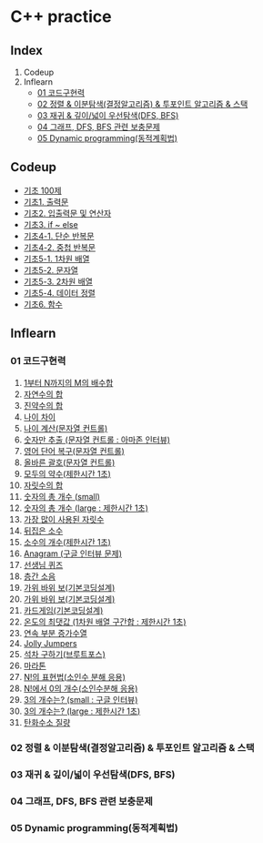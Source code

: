 # C++ practice

## Index
01. Codeup
02. Inflearn
    - [01 코드구현력](#01-코드구현력)
    - [02 정렬 & 이분탐색(결정알고리즘) & 투포인트 알고리즘 & 스택](#02-정렬-&-이분탐색(결정알고리즘)-&-투포인트-알고리즘-&-스택)
    - [03 재귀 & 깊이/넓이 우선탐색(DFS, BFS)](#03-재귀-&-깊이/넓이-우선탐색(DFS,-BFS))
    - [04 그래프, DFS, BFS 관련 보충문제](#04-그래프,-DFS,-BFS-관련-보충문제)
    - [05 Dynamic programming(동적계획법)](#05-Dynamic-programming(동적계획법))

## Codeup
- [기초 100제](https://github.com/sjpark-dev/cpp-practice/tree/master/codeup/basic-00-100)
- [기초1. 출력문](https://github.com/sjpark-dev/cpp-practice/tree/master/codeup/basic-01-output)
- [기초2. 입출력문 및 연산자](https://github.com/sjpark-dev/cpp-practice/tree/master/codeup/basic-02-input-output-and-operator)
- [기초3. if ~ else](https://github.com/sjpark-dev/cpp-practice/tree/master/codeup/basic-03-if-else)
- [기초4-1. 단순 반복문](https://github.com/sjpark-dev/cpp-practice/tree/master/codeup/basic-04-1-loop)
- [기초4-2. 중첩 반복문](https://github.com/sjpark-dev/cpp-practice/tree/master/codeup/basic-04-2-nested-loop)
- [기초5-1. 1차원 배열](https://github.com/sjpark-dev/cpp-practice/tree/master/codeup/basic-05-1-1-dimension-array)
- [기초5-2. 문자열](https://github.com/sjpark-dev/cpp-practice/tree/master/codeup/basic-05-2-string)
- [기초5-3. 2차원 배열](https://github.com/sjpark-dev/cpp-practice/tree/master/codeup/basic-05-3-2-dimension-array)
- [기초5-4. 데이터 정렬](https://github.com/sjpark-dev/cpp-practice/tree/master/codeup/basic-05-4-data-sort)
- [기초6. 함수](https://github.com/sjpark-dev/cpp-practice/tree/master/codeup/basic-06-function)

## Inflearn
### 01 코드구현력
01. [1부터 N까지의 M의 배수합](https://github.com/sjpark-dev/cpp-practice/blob/master/inflearn/section01/problem01.cpp)
02. [자연수의 합](https://github.com/sjpark-dev/cpp-practice/blob/master/inflearn/section01/problem02.cpp)
03. [진약수의 합](https://github.com/sjpark-dev/cpp-practice/blob/master/inflearn/section01/problem03.cpp)
04. [나이 차이](https://github.com/sjpark-dev/cpp-practice/blob/master/inflearn/section01/problem04.cpp)
05. [나이 계산(문자열 컨트롤)](https://github.com/sjpark-dev/cpp-practice/blob/master/inflearn/section01/problem05.cpp)
06. [숫자만 추출 (문자열 컨트롤 : 아마존 인터뷰)](https://github.com/sjpark-dev/cpp-practice/blob/master/inflearn/section01/problem06.cpp)
07. [영어 단어 복구(문자열 컨트롤)](https://github.com/sjpark-dev/cpp-practice/blob/master/inflearn/section01/problem07.cpp)
08. [올바른 괄호(문자열 컨트롤)](https://github.com/sjpark-dev/cpp-practice/blob/master/inflearn/section01/problem08.cpp)
09. [모두의 약수(제한시간 1초)](https://github.com/sjpark-dev/cpp-practice/blob/master/inflearn/section01/problem09.cpp)
10. [자릿수의 합](https://github.com/sjpark-dev/cpp-practice/blob/master/inflearn/section01/problem10.cpp)
11. [숫자의 총 개수 (small)](https://github.com/sjpark-dev/cpp-practice/blob/master/inflearn/section01/problem11.cpp)
12. [숫자의 총 개수 (large : 제한시간 1초)](https://github.com/sjpark-dev/cpp-practice/blob/master/inflearn/section01/problem12.cpp)
13. [가장 많이 사용된 자릿수](https://github.com/sjpark-dev/cpp-practice/blob/master/inflearn/section01/problem13.cpp)
14. [뒤집은 소수](https://github.com/sjpark-dev/cpp-practice/blob/master/inflearn/section01/problem14.cpp)
15. [소수의 개수(제한시간 1초)](https://github.com/sjpark-dev/cpp-practice/blob/master/inflearn/section01/problem15.cpp)
16. [Anagram (구글 인터뷰 문제)](https://github.com/sjpark-dev/cpp-practice/blob/master/inflearn/section01/problem16.cpp)
17. [선생님 퀴즈](https://github.com/sjpark-dev/cpp-practice/blob/master/inflearn/section01/problem17.cpp)
18. [층간 소음](https://github.com/sjpark-dev/cpp-practice/blob/master/inflearn/section01/problem18.cpp)
19. [가위 바위 보(기본코딩설계)](https://github.com/sjpark-dev/cpp-practice/blob/master/inflearn/section01/problem19.cpp)
20. [가위 바위 보(기본코딩설계)](https://github.com/sjpark-dev/cpp-practice/blob/master/inflearn/section01/problem20.cpp)
21. [카드게임(기본코딩설계)](https://github.com/sjpark-dev/cpp-practice/blob/master/inflearn/section01/problem21.cpp)
22. [온도의 최댓값 (1차원 배열 구간합 : 제한시간 1초)](https://github.com/sjpark-dev/cpp-practice/blob/master/inflearn/section01/problem22.cpp)
23. [연속 부분 증가수열](https://github.com/sjpark-dev/cpp-practice/blob/master/inflearn/section01/problem23.cpp)
24. [Jolly Jumpers](https://github.com/sjpark-dev/cpp-practice/blob/master/inflearn/section01/problem24.cpp)
25. [석차 구하기(브루트포스)](https://github.com/sjpark-dev/cpp-practice/blob/master/inflearn/section01/problem25.cpp)
26. [마라톤](https://github.com/sjpark-dev/cpp-practice/blob/master/inflearn/section01/problem26.cpp)
27. [N!의 표현법(소인수 분해 응용)](https://github.com/sjpark-dev/cpp-practice/blob/master/inflearn/section01/problem27.cpp)
28. [N!에서 0의 개수(소인수분해 응용)](https://github.com/sjpark-dev/cpp-practice/blob/master/inflearn/section01/problem28.cpp)
29. [3의 개수는? (small : 구글 인터뷰)](https://github.com/sjpark-dev/cpp-practice/blob/master/inflearn/section01/problem29.cpp)
30. [3의 개수는? (large : 제한시간 1초)](https://github.com/sjpark-dev/cpp-practice/blob/master/inflearn/section01/problem30.cpp)
31. [탄화수소 질량](https://github.com/sjpark-dev/cpp-practice/blob/master/inflearn/section01/problem31.cpp)
### 02 정렬 & 이분탐색(결정알고리즘) & 투포인트 알고리즘 & 스택
### 03 재귀 & 깊이/넓이 우선탐색(DFS, BFS)
### 04 그래프, DFS, BFS 관련 보충문제
### 05 Dynamic programming(동적계획법)
